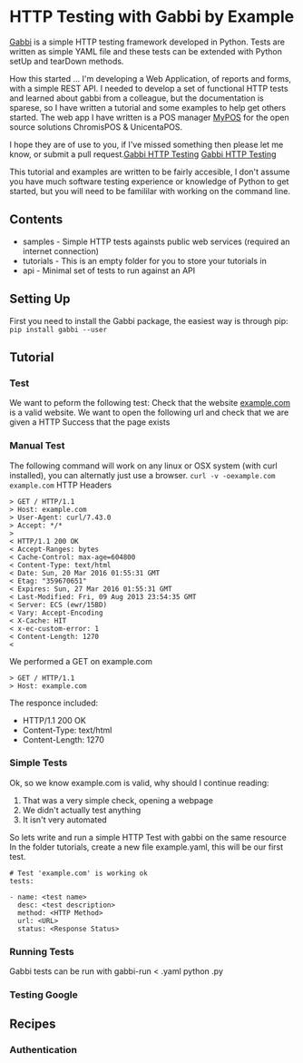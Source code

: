 # HTTP Testing with Gabbi by Example

[Gabbi](http://gabbi.readthedocs.org) is a simple HTTP testing framework developed in Python. Tests are written as simple YAML file and these tests can be extended with Python setUp and tearDown methods.

How this started ... I'm developing a Web Application, of reports and forms, with a simple REST API.
I needed to develop a set of functional HTTP tests and learned about gabbi from a colleague, but the documentation is sparese, so I have written a tutorial and some examples to help get others started.
The web app I have written is a POS manager [MyPOS](http://martynbristow.co.uk/wordpress/portfolio/mypos/) for the open source solutions ChromisPOS & UnicentaPOS.

I hope they are of use to you, if I've missed something then please let me know, or submit a pull request.[Gabbi HTTP Testing](https://github.com/martynbristow/gabbi-examples)
[Gabbi HTTP Testing](http://martynbristow.co.uk/wordpress/blog/gabbi-http-testing/) 

This tutorial and examples are written to be fairly accesible, I don't assume you have much software testing experience or knowledge of Python to get started, but you will need to be famililar with working on the command line.

## Contents
 * samples - Simple HTTP tests againsts public web services (required an internet connection)
 * tutorials - This is an empty folder for you to store your tutorials in
 * api - Minimal set of tests to run against an API

## Setting Up
First you need to install the Gabbi package, the easiest way is through pip:
`pip install gabbi --user`

## Tutorial
### Test
We want to peform the following test:
Check that the website [example.com](http://example.com) is a valid website.
We want to open the following url and check that we are given a HTTP Success that the page exists
### Manual Test
The following command will work on any linux or OSX system (with curl installed), you can alternatly just use a browser.
`curl -v -oexample.com example.com`
HTTP Headers
```
> GET / HTTP/1.1
> Host: example.com
> User-Agent: curl/7.43.0
> Accept: */*
> 
< HTTP/1.1 200 OK
< Accept-Ranges: bytes
< Cache-Control: max-age=604800
< Content-Type: text/html
< Date: Sun, 20 Mar 2016 01:55:31 GMT
< Etag: "359670651"
< Expires: Sun, 27 Mar 2016 01:55:31 GMT
< Last-Modified: Fri, 09 Aug 2013 23:54:35 GMT
< Server: ECS (ewr/15BD)
< Vary: Accept-Encoding
< X-Cache: HIT
< x-ec-custom-error: 1
< Content-Length: 1270
< 
```
We performed a GET on example.com
```
> GET / HTTP/1.1
> Host: example.com
```
The responce included:
 * HTTP/1.1 200 OK
 * Content-Type: text/html
 * Content-Length: 1270

### Simple Tests
Ok, so we know example.com is valid, why should I continue reading:
1. That was a very simple check, opening a webpage
2. We didn't actually test anything
3. It isn't very automated

So lets write and run a simple HTTP Test with gabbi on the same resource
In the folder tutorials, create a new file example.yaml, this will be our first test.
```
# Test 'example.com' is working ok
tests:

- name: <test name>
  desc: <test description>
  method: <HTTP Method>
  url: <URL>
  status: <Response Status>
```
### Running Tests
Gabbi tests can be run with
gabbi-run < <testfile>.yaml
python <testrunner>.py
### Testing Google

## Recipes
### Authentication

